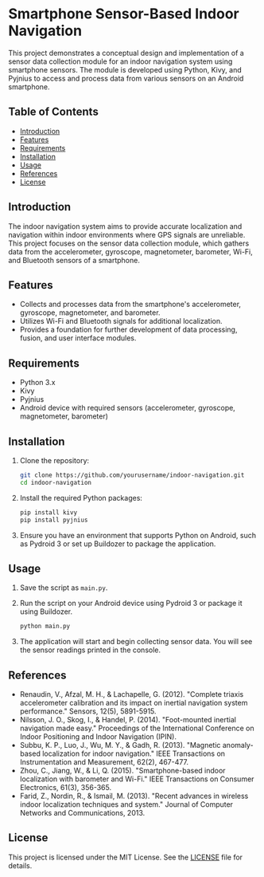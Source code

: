 # Smartphone Sensor-Based Indoor Navigation

This project demonstrates a conceptual design and implementation of a sensor data collection module for an indoor navigation system using smartphone sensors. The module is developed using Python, Kivy, and Pyjnius to access and process data from various sensors on an Android smartphone.

## Table of Contents

- [Introduction](#introduction)
- [Features](#features)
- [Requirements](#requirements)
- [Installation](#installation)
- [Usage](#usage)
- [References](#references)
- [License](#license)

## Introduction

The indoor navigation system aims to provide accurate localization and navigation within indoor environments where GPS signals are unreliable. This project focuses on the sensor data collection module, which gathers data from the accelerometer, gyroscope, magnetometer, barometer, Wi-Fi, and Bluetooth sensors of a smartphone.

## Features

- Collects and processes data from the smartphone's accelerometer, gyroscope, magnetometer, and barometer.
- Utilizes Wi-Fi and Bluetooth signals for additional localization.
- Provides a foundation for further development of data processing, fusion, and user interface modules.

## Requirements

- Python 3.x
- Kivy
- Pyjnius
- Android device with required sensors (accelerometer, gyroscope, magnetometer, barometer)

## Installation

1. Clone the repository:

    ```sh
    git clone https://github.com/yourusername/indoor-navigation.git
    cd indoor-navigation
    ```

2. Install the required Python packages:

    ```sh
    pip install kivy
    pip install pyjnius
    ```

3. Ensure you have an environment that supports Python on Android, such as Pydroid 3 or set up Buildozer to package the application.

## Usage

1. Save the script as `main.py`.

2. Run the script on your Android device using Pydroid 3 or package it using Buildozer.

    ```sh
    python main.py
    ```

3. The application will start and begin collecting sensor data. You will see the sensor readings printed in the console.

## References

- Renaudin, V., Afzal, M. H., & Lachapelle, G. (2012). "Complete triaxis accelerometer calibration and its impact on inertial navigation system performance." Sensors, 12(5), 5891-5915.
- Nilsson, J. O., Skog, I., & Handel, P. (2014). "Foot-mounted inertial navigation made easy." Proceedings of the International Conference on Indoor Positioning and Indoor Navigation (IPIN).
- Subbu, K. P., Luo, J., Wu, M. Y., & Gadh, R. (2013). "Magnetic anomaly-based localization for indoor navigation." IEEE Transactions on Instrumentation and Measurement, 62(2), 467-477.
- Zhou, C., Jiang, W., & Li, Q. (2015). "Smartphone-based indoor localization with barometer and Wi-Fi." IEEE Transactions on Consumer Electronics, 61(3), 356-365.
- Farid, Z., Nordin, R., & Ismail, M. (2013). "Recent advances in wireless indoor localization techniques and system." Journal of Computer Networks and Communications, 2013.

## License

This project is licensed under the MIT License. See the [LICENSE](LICENSE) file for details.
